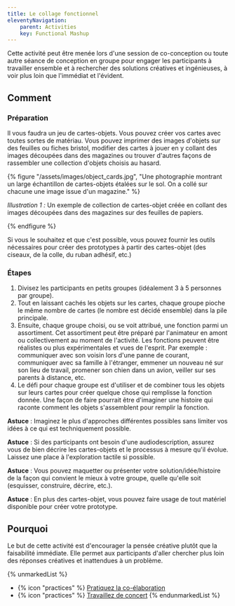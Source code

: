 ```yaml
---
title: Le collage fonctionnel
eleventyNavigation:
    parent: Activities
    key: Functional Mashup
---
```


Cette activité peut être menée lors d'une session de co-conception ou toute autre séance de conception en groupe pour
engager les participants à travailler ensemble et à rechercher des solutions créatives et ingénieuses, à voir plus loin
que l'immédiat et l'évident.

## Comment

### Préparation

Il vous faudra un jeu de cartes-objets. Vous pouvez créer vos cartes avec toutes sortes de matériau. Vous pouvez
imprimer des images d'objets sur des feuilles ou fiches bristol, modifier des cartes à jouer en y collant des images
découpées dans des magazines ou trouver d'autres façons de rassembler une collection d'objets choisis au hasard.

{% figure "/assets/images/object_cards.jpg", "Une photographie montrant un large échantillon de cartes-objets étalées
sur le sol. On a collé sur chacune une image issue d'un magazine." %}

*Illustration 1 :* Un exemple de collection de cartes-objet créée en collant des images découpées dans des magazines sur
des feuilles de papiers.

{% endfigure %}

Si vous le souhaitez et que c'est possible, vous pouvez fournir les outils nécessaires pour créer des prototypes à
partir des cartes-objet (des ciseaux, de la colle, du ruban adhésif, etc.)

### Étapes

1. Divisez les participants en petits groupes (idéalement 3 à 5 personnes par groupe).
2. Tout en laissant cachés les objets sur les cartes, chaque groupe pioche le même nombre de cartes
   (le nombre est décidé ensemble) dans la pile principale.
3. Ensuite, chaque groupe choisi, ou se voit attribué, une fonction parmi un assortiment. Cet assortiment peut être
   préparé par l'animateur en amont ou collectivement au moment de l'activité. Les fonctions peuvent être réalistes ou
   plus expérimentales et vues de l'esprit. Par exemple : communiquer avec son voisin lors d'une panne de courant,
   communiquer avec sa famille à l'étranger, emmener un nouveau né sur son lieu de travail, promener son chien dans un
   avion, veiller sur ses parents à distance, etc.
4. Le défi pour chaque groupe est d'utiliser et de combiner tous les objets sur leurs cartes pour créer quelque chose
   qui remplisse la fonction donnée. Une façon de faire pourrait être d'imaginer une histoire qui raconte comment les
   objets s'assemblent pour remplir la fonction.

 **Astuce** : Imaginez le plus d'approches différentes possibles sans limiter vos idées à ce qui est techniquement
 possible.

 **Astuce** : Si des participants ont besoin d'une audiodescription, assurez vous de bien décrire les cartes-objets et
 le processus à mesure qu'il évolue. Laissez une place à l'exploration tactile si possible.

 **Astuce** : Vous pouvez maquetter ou présenter votre solution/idée/histoire de la façon qui convient le mieux à votre
 groupe, quelle qu'elle soit (esquisser, construire, décrire, etc.).

 **Astuce** : En plus des cartes-objet, vous pouvez faire usage de tout matériel disponible pour créer votre prototype.

## Pourquoi

Le but de cette activité est d'encourager la pensée créative plutôt que la faisabilité immédiate. Elle permet aux
participants d'aller chercher plus loin des réponses créatives et inattendues à un problème.

{% unmarkedList %}
* {% icon "practices" %} [Pratiquez la co-élaboration](../../pratiques/pratiquez-la-co-elaboration/)
* {% icon "practices" %} [Travaillez de concert](../../pratiques/travaillez-de-concert/)
{% endunmarkedList %}
